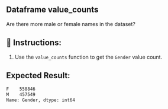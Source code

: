 ## Dataframe value_counts

Are there more male or female names in the dataset?

## 📝 Instructions:

1. Use the `value_counts` function to get the `Gender` value count.

## Expected Result:

```bash
F    558846
M    457549
Name: Gender, dtype: int64
```